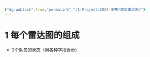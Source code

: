 ```yaml
---
{"dg-publish":true,"permalink":"/1-Project/2024-美赛/球员雷达图/"}
---
```


# 1 每个雷达图的组成
- 2个队员的状态（用各种字段表示）